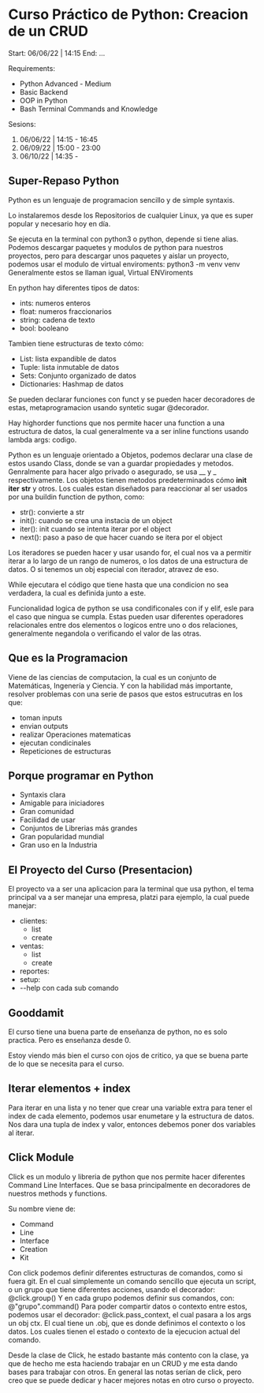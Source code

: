 # Curso Práctico de Python: Creacion de un CRUD

Start: 06/06/22 | 14:15
End: ...

Requirements:
- Python Advanced - Medium
- Basic Backend 
- OOP in Python
- Bash Terminal Commands and Knowledge

Sesions: 
1. 06/06/22 | 14:15 - 16:45
2. 06/09/22 | 15:00 - 23:00
3. 06/10/22 | 14:35 - 

## Super-Repaso Python

Python es un lenguaje de programacion sencillo y de simple syntaxis.

Lo instalaremos desde los Repositorios de cualquier Linux, 
ya que es super popular y necesario hoy en día.

Se ejecuta en la terminal con python3 o python, depende si tiene alias.
Podemos descargar paquetes y modulos de python para nuestros proyectos,
pero para descargar unos paquetes y aislar un proyecto, podemos usar el modulo 
de virtual enviroments:
python3 -m venv venv
Generalmente estos se llaman igual, Virtual ENViroments

En python hay diferentes tipos de datos:
- ints: numeros enteros
- float: numeros fraccionarios
- string: cadena de texto
- bool: booleano

Tambien tiene estructuras de texto cómo:
- List: lista expandible de datos
- Tuple: lista inmutable de datos
- Sets: Conjunto organizado de datos
- Dictionaries: Hashmap de datos

Se pueden declarar funciones con funct y 
se pueden hacer decoradores de estas, metaprogramacion
usando syntetic sugar @decorador.

Hay highorder functions que nos permite hacer una function a una estructura de
datos, la cual generalmente va a ser inline functions usando lambda args: codigo.

Python es un lenguaje orientado a Objetos, podemos declarar una clase de estos 
usando Class, donde se van a guardar propiedades y metodos. Genralmente para 
hacer algo privado o asegurado, se usa __ y _ respectivamente. 
Los objetos tienen metodos predeterminados cómo __init__ __iter__ __str__ y otros.
Los cuales estan diseñados para reaccionar al ser usados por una buildin function de 
python, como:
- str(): convierte a str
- init(): cuando se crea una instacia de un object
- iter(): init cuando se intenta iterar por el object
- next(): paso a paso de que hacer cuando se itera por el object

Los iteradores se pueden hacer y usar usando for, el cual nos 
va a permitir iterar a lo largo de un rango de numeros, o los datos de 
una estructura de datos. O si tenemos un obj especial con iterador, atravez 
de eso.

While ejecutara el código que tiene hasta que una condicion no sea verdadera, la 
cual es definida junto a este.

Funcionalidad logica de python se usa condificonales con if y elif, esle para el 
caso que ningua se cumpla. Estas pueden usar diferentes operadores relacionales entre 
dos elementos o logicos entre uno o dos relaciones, generalmente negandola o verificando 
el valor de las otras. 

## Que es la Programacion

Viene de las ciencias de computacion, la cual es un conjunto de Matemáticas, Ingenería y Ciencia. 
Y con la habilidad más importante, resolver problemas con una serie de pasos que estos estrucutras en 
los que:
- toman inputs
- envian outputs
- realizar Operaciones matematicas
- ejecutan condicinales
- Repeticiones de estructuras

## Porque programar en Python

- Syntaxis clara
- Amigable para iniciadores
- Gran comunidad
- Facilidad de usar
- Conjuntos de Librerias más grandes
- Gran popularidad mundial
- Gran uso en la Industria 

## El Proyecto del Curso (Presentacion)

El proyecto va a ser una aplicacion para la terminal que usa python, 
el tema principal va a ser manejar una empresa,
platzi para ejemplo, la cual puede manejar:
- clientes:
	- list
	- create
- ventas:
	- list
	- create
- reportes: 
- setup:
- --help con cada sub comando

## Gooddamit

El curso tiene una buena parte de enseñanza de python, no es solo practica. 
Pero es enseñanza desde 0.

Estoy viendo más bien el curso con ojos de critico, ya que se buena parte de lo que 
se necesita para el curso.

## Iterar elementos + index

Para iterar en una lista y no tener que crear una variable extra 
para tener el index de cada elemento, podemos usar enumetare y la estructura de 
datos. Nos dara una tupla de index y valor, entonces debemos poner dos variables 
al iterar.

## Click Module

Click es un modulo y libreria de python que nos permite hacer diferentes Command
Line Interfaces. Que se basa principalmente en decoradores de nuestros methods y 
functions.

Su nombre viene de:
- Command
- Line 
- Interface
- Creation 
- Kit

Con click podemos definir diferentes estructuras de comandos, como si fuera git. 
En el cual simplemente un comando sencillo que ejecuta un script, o un grupo que 
tiene diferentes acciones, usando el decorador: @click.group()
Y en cada grupo podemos definir sus comandos, con: @"grupo".command()
Para poder compartir datos o contexto entre estos, podemos usar
el decorador: @click.pass_context, el cual pasara a los args un 
obj ctx. El cual tiene un .obj, que es donde definimos el contexto o los 
datos. Los cuales tienen el estado o contexto de la ejecucion actual 
del comando.

Desde la clase de Click, he estado bastante más contento con la clase, ya que de hecho me esta haciendo 
trabajar en un CRUD y me esta dando bases para trabajar con otros. 
En general las notas serían de click, pero creo que se puede dedicar y hacer 
mejores notas en otro curso o proyecto.

